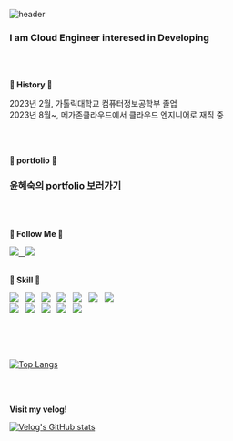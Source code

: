 ![header](https://capsule-render.vercel.app/api?type=Waving&color=7286D3&height=270&section=header&text=Hi!%20I'm%20HyeSook&fontColor=FFF2F2&fontSize=70&animation=fadeIn&fontAlignY=40&stroke=FFF2F2)

 <div align=left>

###  I am Cloud Engineer interesed in Developing

</br>
</br>

**📌 History 📌**

2023년 2월, 가톨릭대학교 컴퓨터정보공학부 졸업 </br>
2023년 8월~, 메가존클라우드에서 클라우드 엔지니어로 재직 중

</br>
</br>

**📢 portfolio 📢**

### [윤혜숙의 portfolio 보러가기](https://transparent-devourer-b10.notion.site/78001fdf64ff4d5a94db58e2bfef57f1?v=5b1030930ae24e47bc3c48386d2339e0&pvs=4) 

</br>
</br>


**🌌 Follow Me 🌌**

<a href="https://velog.io/@suk13574">
 <img src="https://img.shields.io/badge/velog-20C997?style=flat-square&logo=velog&logoColor=white"/> &nbsp;
</a>
<img src="https://img.shields.io/badge/suk13574@naver.com-EA4335?style=flat-square&logo=Gmail&logoColor=white"/>

</br>
</br>

**🚤 Skill 🚤**

<img src="https://img.shields.io/badge/Java-007396?style=flat-square&logo=java&logoColor=white"/> &nbsp;
<img src="https://img.shields.io/badge/Spring-6DB33F? style=flat-square&logo=spring&logoColor=white"/> &nbsp;
<img src="https://img.shields.io/badge/JPA-59666C?style=flat-square&logo=hibernate&logoColor=white"/> &nbsp;
<img src="https://img.shields.io/badge/MySQL-4479A1?style=flat-square&logo=mysql&logoColor=white"/> &nbsp;
<img src="https://img.shields.io/badge/GitHub Actions-2088FF?style=flat-square&-square&logo=GitHub Actions&logoColor=white"/> &nbsp;
<img src="https://img.shields.io/badge/AWS-232F3E?style=flat-square&logo=amazonaws&logoColor=white"/> &nbsp;
<img src="https://img.shields.io/badge/Git-F05032?style=flat-square&logo=git&logoColor=white"/> &nbsp;
</br>
<img src="https://img.shields.io/badge/Python-3776AB?style=flat-square&logo=python&logoColor=white"/> &nbsp;
<img src="https://img.shields.io/badge/Naver Cloud-2DB400?style=flat-square&logoColor=white"/> &nbsp;
<img src="https://img.shields.io/badge/KT Cloud-ED2024?style=flat-square&logoColor=white"/> &nbsp;
<img src="https://img.shields.io/badge/NHN Cloud-125DE6?style=flat-square&logoColor=white"/> &nbsp;
<img src="https://img.shields.io/badge/Linux-FCC624?style=flat-square&logo=Linux&logoColor=white"/> &nbsp;



</br>
</br>
</br>

[![Top Langs](https://github-readme-stats.vercel.app/api/top-langs/?username=suk13574&layout=compact)](https://github.com/anuraghazra/github-readme-stats)

<!--
![Anurag's GitHub stats](https://github-readme-stats.vercel.app/api?username=suk13574&show_icons=true&theme=nord)
-->

</br>
</br>

**Visit my velog!**

[![Velog's GitHub stats](https://velog-readme-stats.vercel.app/api?name=suk13574)](https://github.com/eungyeole/velog-readme-stats)

 <div>
 
